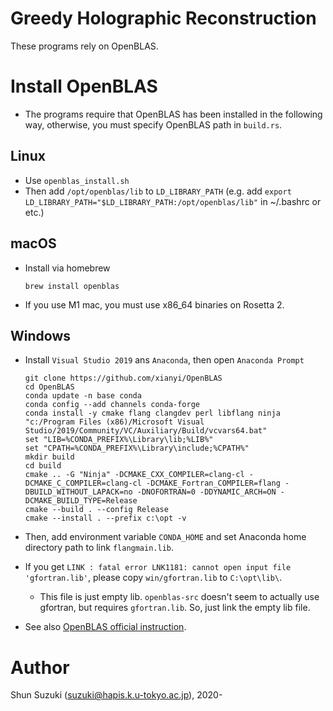 # Greedy Holographic Reconstruction

These programs rely on OpenBLAS.

# Install OpenBLAS

* The programs require that OpenBLAS has been installed in the following way, otherwise, you must specify OpenBLAS path in `build.rs`.

## Linux

* Use `openblas_install.sh`
* Then add `/opt/openblas/lib` to `LD_LIBRARY_PATH` (e.g. add `export LD_LIBRARY_PATH="$LD_LIBRARY_PATH:/opt/openblas/lib"` in ~/.bashrc or etc.)

## macOS

* Install via homebrew
    ```
    brew install openblas
    ```
* If you use M1 mac, you must use x86_64 binaries on Rosetta 2.

## Windows

* Install `Visual Studio 2019` ans `Anaconda`, then open `Anaconda Prompt`
    ```
    git clone https://github.com/xianyi/OpenBLAS
    cd OpenBLAS
    conda update -n base conda
    conda config --add channels conda-forge
    conda install -y cmake flang clangdev perl libflang ninja
    "c:/Program Files (x86)/Microsoft Visual Studio/2019/Community/VC/Auxiliary/Build/vcvars64.bat"
    set "LIB=%CONDA_PREFIX%\Library\lib;%LIB%"
    set "CPATH=%CONDA_PREFIX%\Library\include;%CPATH%"
    mkdir build
    cd build
    cmake .. -G "Ninja" -DCMAKE_CXX_COMPILER=clang-cl -DCMAKE_C_COMPILER=clang-cl -DCMAKE_Fortran_COMPILER=flang -DBUILD_WITHOUT_LAPACK=no -DNOFORTRAN=0 -DDYNAMIC_ARCH=ON -DCMAKE_BUILD_TYPE=Release
    cmake --build . --config Release
    cmake --install . --prefix c:\opt -v
    ```

* Then, add environment variable `CONDA_HOME` and set Anaconda home directory path to link `flangmain.lib`.

* If you get `LINK : fatal error LNK1181: cannot open input file 'gfortran.lib'`, please copy `win/gfortran.lib` to `C:\opt\lib\`.
    * This file is just empty lib. `openblas-src` doesn't seem to actually use gfortran, but requires `gfortran.lib`. So, just link the empty lib file.

* See also [OpenBLAS official instruction](https://github.com/xianyi/OpenBLAS/wiki/How-to-use-OpenBLAS-in-Microsoft-Visual-Studio). 

# Author

Shun Suzuki (suzuki@hapis.k.u-tokyo.ac.jp), 2020-
